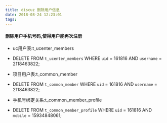 ```yaml
---
title: discuz 删除用户信息
date: 2018-08-24 12:23:01
tags:
---
```

#### 删除用户手机号码,使得用户能再次注册

- uc用户表:t_ucenter_members

- DELETE FROM  `t_ucenter_members`  WHERE `uid` = 161816 AND  `username` = 2118463822; 

- 项目用户表:t_common_member

- DELETE FROM  `t_common_member`  WHERE `uid` = 161816 AND  `username` = 2118463822; 

- 手机号绑定关系:t_common_member_profile

- DELETE FROM  `t_common_member_profile`  WHERE `uid` = 161816 AND  `mobile` = 15934848061; 

